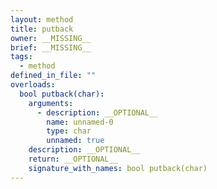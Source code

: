 ```yaml
---
layout: method
title: putback
owner: __MISSING__
brief: __MISSING__
tags:
  - method
defined_in_file: ""
overloads:
  bool putback(char):
    arguments:
      - description: __OPTIONAL__
        name: unnamed-0
        type: char
        unnamed: true
    description: __OPTIONAL__
    return: __OPTIONAL__
    signature_with_names: bool putback(char)
---
```


